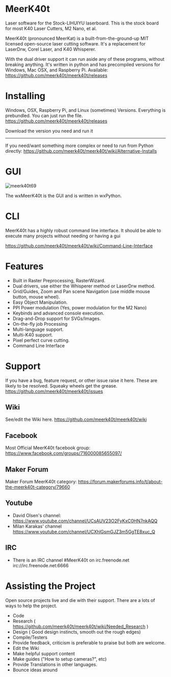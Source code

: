 # MeerK40t
Laser software for the Stock-LIHUIYU laserboard. This is the stock board for most K40 Laser Cutters, M2 Nano, et al.

MeerK40t (pronounced MeerKat) is a built-from-the-ground-up MIT licensed open-source laser cutting software. It's a replacement for LaserDrw, Corel Laser, and K40 Whisperer. 

With the dual driver support it can run aside any of these programs, without breaking anything. It's written in python and has precompiled versions for Windows, Mac OSX, and Raspberry Pi. Available: https://github.com/meerk40t/meerk40t/releases


# Installing

Windows, OSX, Raspberry Pi, and Linux (sometimes) Versions.
Everything is prebundled. You can just run the file.
https://github.com/meerk40t/meerk40t/releases

Download the version you need and run it

---

If you need/want something more complex or need to run from Python directly: https://github.com/meerk40t/meerk40t/wiki/Alternative-Installs

# GUI

![meerk40t69](https://user-images.githubusercontent.com/3302478/97104931-babe8e80-1674-11eb-841b-5c8f4674a629.png)

The wxMeerK40t is the GUI and is written in wxPython.

# CLI

MeerK40t has a highly robust command line interface. It should be able to execute many projects without needing or having a gui

https://github.com/meerk40t/meerk40t/wiki/Command-Line-Interface

# Features

* Built in Raster Preprocessing, RasterWizard.
* Dual drivers, use either the Whisperer method or LaserDrw method. 
* Grid/Guides, Zoom and Pan scene Navigation (use middle mouse button, mouse wheel).
* Easy Object Manipulation.
* PPI Power modulation (Yes, power modulation for the M2 Nano)
* Keybinds and advanced console execution.
* Drag-and-Drop support for SVGs/Images.
* On-the-fly job Processing
* Multi-language support.
* Multi-K40 support.
* Pixel perfect curve cutting.
* Command Line Interface


# Support

If you have a bug, feature request, or other issue raise it here. These are likely to be resolved. Squeaky wheels get the grease.
https://github.com/meerk40t/meerk40t/issues

## Wiki
See/edit the Wiki here.
https://github.com/meerk40t/meerk40t/wiki

## Facebook
Most Official MeerK40t facebook group: https://www.facebook.com/groups/716000085655097/

## Maker Forum
Maker Forum MeerK40t category: https://forum.makerforums.info/t/about-the-meerk40t-category/79660

## Youtube
* David Olsen's channel: https://www.youtube.com/channel/UCsAUV23O2FyKxC0HN7nkAQQ
* Milan Karakas' channel https://www.youtube.com/channel/UCXhlGsmGJZ3m5GgTE8xuc_Q

## IRC
* There is an IRC channel #MeerK40t on irc.freenode.net irc://irc.freenode.net:6666


# Assisting the Project

Open source projects live and die with their support. There are a lots of ways to help the project.
* Code
* Research ( https://github.com/meerk40t/meerk40t/wiki/Needed_Research )
* Design ( Good design instincts, smooth out the rough edges)
* Compile/Testers
* Provide feedback, criticism is preferable to praise but both are welcome.
* Edit the Wiki
* Make helpful support content
* Make guides ("How to setup cameras?", etc)
* Provide Translations in other languages.
* Bounce ideas around
